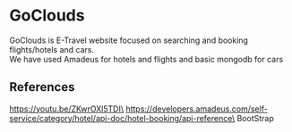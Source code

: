 # GoClouds
GoClouds is E-Travel website focused on searching and booking flights/hotels and cars.<br />
We have used Amadeus for hotels and flights and basic mongodb for cars

## References
https://youtu.be/ZKwrOXl5TDI\
https://developers.amadeus.com/self-service/category/hotel/api-doc/hotel-booking/api-reference\
BootStrap
